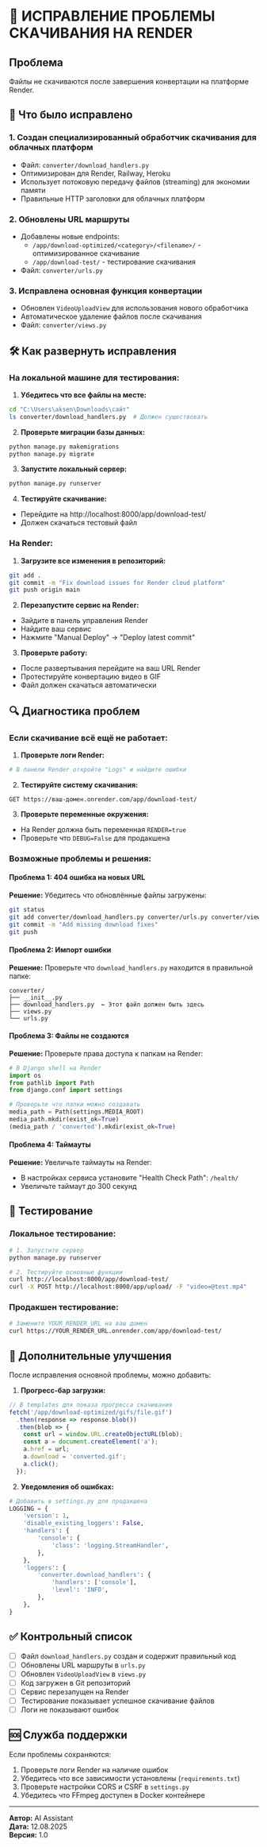 # 🚨 ИСПРАВЛЕНИЕ ПРОБЛЕМЫ СКАЧИВАНИЯ НА RENDER

## Проблема
Файлы не скачиваются после завершения конвертации на платформе Render.

## 🔧 Что было исправлено

### 1. Создан специализированный обработчик скачивания для облачных платформ
- Файл: `converter/download_handlers.py`
- Оптимизирован для Render, Railway, Heroku
- Использует потоковую передачу файлов (streaming) для экономии памяти
- Правильные HTTP заголовки для облачных платформ

### 2. Обновлены URL маршруты
- Добавлены новые endpoints:
  - `/app/download-optimized/<category>/<filename>/` - оптимизированное скачивание
  - `/app/download-test/` - тестирование скачивания
- Файл: `converter/urls.py`

### 3. Исправлена основная функция конвертации
- Обновлен `VideoUploadView` для использования нового обработчика
- Автоматическое удаление файлов после скачивания
- Файл: `converter/views.py`

## 🛠 Как развернуть исправления

### На локальной машине для тестирования:

1. **Убедитесь что все файлы на месте:**
```bash
cd "C:\Users\aksen\Downloads\сайт"
ls converter/download_handlers.py  # Должен существовать
```

2. **Проверьте миграции базы данных:**
```bash
python manage.py makemigrations
python manage.py migrate
```

3. **Запустите локальный сервер:**
```bash
python manage.py runserver
```

4. **Тестируйте скачивание:**
- Перейдите на http://localhost:8000/app/download-test/
- Должен скачаться тестовый файл

### На Render:

1. **Загрузите все изменения в репозиторий:**
```bash
git add .
git commit -m "Fix download issues for Render cloud platform"
git push origin main
```

2. **Перезапустите сервис на Render:**
- Зайдите в панель управления Render
- Найдите ваш сервис
- Нажмите "Manual Deploy" → "Deploy latest commit"

3. **Проверьте работу:**
- После развертывания перейдите на ваш URL Render
- Протестируйте конвертацию видео в GIF
- Файл должен скачаться автоматически

## 🔍 Диагностика проблем

### Если скачивание всё ещё не работает:

1. **Проверьте логи Render:**
```bash
# В панели Render откройте "Logs" и найдите ошибки
```

2. **Тестируйте систему скачивания:**
```
GET https://ваш-домен.onrender.com/app/download-test/
```

3. **Проверьте переменные окружения:**
- На Render должна быть переменная `RENDER=true`
- Проверьте что `DEBUG=False` для продакшена

### Возможные проблемы и решения:

#### Проблема 1: 404 ошибка на новых URL
**Решение:** Убедитесь что обновлённые файлы загружены:
```bash
git status
git add converter/download_handlers.py converter/urls.py converter/views.py
git commit -m "Add missing download fixes"
git push
```

#### Проблема 2: Импорт ошибки
**Решение:** Проверьте что `download_handlers.py` находится в правильной папке:
```
converter/
├── __init__.py
├── download_handlers.py  ← Этот файл должен быть здесь
├── views.py
└── urls.py
```

#### Проблема 3: Файлы не создаются
**Решение:** Проверьте права доступа к папкам на Render:
```python
# В Django shell на Render
import os
from pathlib import Path
from django.conf import settings

# Проверьте что папки можно создавать
media_path = Path(settings.MEDIA_ROOT)
media_path.mkdir(exist_ok=True)
(media_path / 'converted').mkdir(exist_ok=True)
```

#### Проблема 4: Таймауты
**Решение:** Увеличьте таймауты на Render:
- В настройках сервиса установите "Health Check Path": `/health/`
- Увеличьте таймаут до 300 секунд

## 🧪 Тестирование

### Локальное тестирование:
```bash
# 1. Запустите сервер
python manage.py runserver

# 2. Тестируйте основные функции
curl http://localhost:8000/app/download-test/
curl -X POST http://localhost:8000/app/upload/ -F "video=@test.mp4"
```

### Продакшен тестирование:
```bash
# Замените YOUR_RENDER_URL на ваш домен
curl https://YOUR_RENDER_URL.onrender.com/app/download-test/
```

## 📝 Дополнительные улучшения

После исправления основной проблемы, можно добавить:

1. **Прогресс-бар загрузки:**
```javascript
// В templates для показа прогресса скачивания
fetch('/app/download-optimized/gifs/file.gif')
  .then(response => response.blob())
  .then(blob => {
    const url = window.URL.createObjectURL(blob);
    const a = document.createElement('a');
    a.href = url;
    a.download = 'converted.gif';
    a.click();
  });
```

2. **Уведомления об ошибках:**
```python
# Добавить в settings.py для продакшена
LOGGING = {
    'version': 1,
    'disable_existing_loggers': False,
    'handlers': {
        'console': {
            'class': 'logging.StreamHandler',
        },
    },
    'loggers': {
        'converter.download_handlers': {
            'handlers': ['console'],
            'level': 'INFO',
        },
    },
}
```

## ✅ Контрольный список

- [ ] Файл `download_handlers.py` создан и содержит правильный код
- [ ] Обновлены URL маршруты в `urls.py`
- [ ] Обновлен `VideoUploadView` в `views.py`
- [ ] Код загружен в Git репозиторий
- [ ] Сервис перезапущен на Render
- [ ] Тестирование показывает успешное скачивание файлов
- [ ] Логи не показывают ошибок

## 🆘 Служба поддержки

Если проблемы сохраняются:
1. Проверьте логи Render на наличие ошибок
2. Убедитесь что все зависимости установлены (`requirements.txt`)
3. Проверьте настройки CORS и CSRF в `settings.py`
4. Убедитесь что FFmpeg доступен в Docker контейнере

---
**Автор:** AI Assistant  
**Дата:** 12.08.2025  
**Версия:** 1.0

